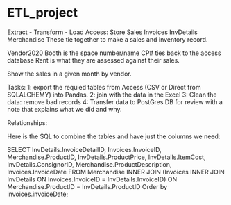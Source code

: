 # ETL_project
Extract - Transform - Load
Access:
Store Sales
	Invoices
	InvDetails
	Merchandise
These tie together to make a sales and inventory record.

Vendor2020 
	Booth is the space number/name
	CP# ties back to the access database
	Rent is what they are assessed against their sales.


Show the sales in a given month by vendor.


Tasks:
1: export the requied tables from Access (CSV or Direct from SQLALCHEMY)
   into Pandas.
2: join with the data in the Excel 
3: Clean the data: remove bad records
4: Transfer data to PostGres DB for review with a note 
that explains what we did and why.


Relationships:

Here is the SQL to combine the tables and have just the columns we need:

SELECT InvDetails.InvoiceDetailID, Invoices.InvoiceID, Merchandise.ProductID, InvDetails.ProductPrice, InvDetails.ItemCost, InvDetails.ConsignorID, Merchandise.ProductDescription, Invoices.InvoiceDate
FROM Merchandise INNER JOIN (Invoices INNER JOIN InvDetails ON Invoices.InvoiceID = InvDetails.InvoiceID) ON Merchandise.ProductID = InvDetails.ProductID
Order by invoices.invoiceDate;
